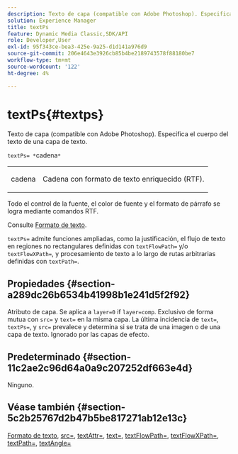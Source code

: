 ```yaml
---
description: Texto de capa (compatible con Adobe Photoshop). Especifica el cuerpo del texto de una capa de texto.
solution: Experience Manager
title: textPs
feature: Dynamic Media Classic,SDK/API
role: Developer,User
exl-id: 95f343ce-bea3-425e-9a25-d1d141a976d9
source-git-commit: 206e4643e3926cb85b4be2189743578f88180be7
workflow-type: tm+mt
source-wordcount: '122'
ht-degree: 4%

---
```


# textPs{#textps}

Texto de capa (compatible con Adobe Photoshop). Especifica el cuerpo del texto de una capa de texto.

`textPs= *`cadena`*`

<table id="simpletable_4E2D08FD4EEC4EDC9EFE9F6F2E22DB0C"> 
 <tr class="strow"> 
  <td class="stentry"> <p><span class="codeph"><span class="varname"> cadena</span> </span> </p> </td> 
  <td class="stentry"> <p>Cadena con formato de texto enriquecido (RTF). </p></td> 
 </tr> 
</table>

Todo el control de la fuente, el color de fuente y el formato de párrafo se logra mediante comandos RTF.

Consulte [Formato de texto](../../../../../is-api/http-ref/image-serving-api-ref/c-http-protocol-reference/c-text-formatting/c-text-formatting.md#concept-0d3136db7f6f49668274541cd4b6364c).

`textPs=` admite funciones ampliadas, como la justificación, el flujo de texto en regiones no rectangulares definidas con `textFlowPath=` y/o `textFlowXPath=`, y procesamiento de texto a lo largo de rutas arbitrarias definidas con `textPath=`.

## Propiedades {#section-a289dc26b6534b41998b1e241d5f2f92}

Atributo de capa. Se aplica a `layer=0` if `layer=comp`. Exclusivo de forma mutua con `src=` y `text=` en la misma capa. La última incidencia de `text=`, `textPs=`, y `src=` prevalece y determina si se trata de una imagen o de una capa de texto. Ignorado por las capas de efecto.

## Predeterminado {#section-11c2ae2c96d64a0a9c207252df663e4d}

Ninguno.

## Véase también {#section-5c2b25767d2b47b5be817271ab12e13c}

[Formato de texto](../../../../../is-api/http-ref/image-serving-api-ref/c-http-protocol-reference/c-text-formatting/c-text-formatting.md#concept-0d3136db7f6f49668274541cd4b6364c), [src=](../../../../../is-api/http-ref/image-serving-api-ref/c-http-protocol-reference/c-command-reference/r-src.md#reference-f6506637778c4c69bf106a7924a91ab1), [textAttr=](../../../../../is-api/http-ref/image-serving-api-ref/c-http-protocol-reference/c-command-reference/r-textattr.md#reference-ff00484fa3244286abeff34911f7ec0d), [text=](../../../../../is-api/http-ref/image-serving-api-ref/c-http-protocol-reference/c-command-reference/r-text.md#reference-84634052e48548539a1ef63cbe41f22f), [textFlowPath=](../../../../../is-api/http-ref/image-serving-api-ref/c-http-protocol-reference/c-command-reference/r-textflowpath.md#reference-0b8d9493d71342f0b6a64a6d221584ef), [textFlowXPath=](../../../../../is-api/http-ref/image-serving-api-ref/c-http-protocol-reference/c-command-reference/r-textflowxpath.md#reference-c55d4e41a28f40aca6a24ca218c28542), [textPath=](../../../../../is-api/http-ref/image-serving-api-ref/c-http-protocol-reference/c-command-reference/r-textpath.md#reference-b09cc0902dff4725bdb54d5da4076ccd), [textAngle=](../../../../../is-api/http-ref/image-serving-api-ref/c-http-protocol-reference/c-command-reference/r-textangle.md#reference-447f624c0e764d0cb5c75846d1b44d15)
